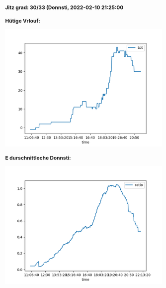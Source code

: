 ### Jitz grad: 30/33 (Donnsti, 2022-02-10 21:25:00

### Hütige Vrlouf:
![Graph](Today.png)

### E durschnittleche Donnsti:
![Graph](Donnsti.png)